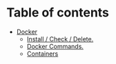 # Table of contents

* [Docker](README.md)
  * [Install / Check / Delete.](docker/install-check-delete..md)
  * [Docker Commands.](docker/docker-commands..md)
  * [Containers](readme/containers.md)
